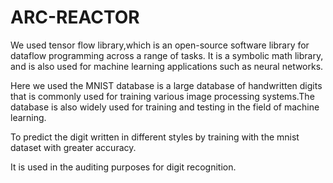 # ARC-REACTOR

We used tensor flow library,which is an open-source software library for dataflow programming across a range of tasks. 
It is a symbolic math library, and is also used for machine learning applications such as neural networks.

Here we used the MNIST database is a large database of handwritten digits that is commonly used for training various 
image processing systems.The database is also widely used for training and testing in the field of machine learning.

To predict the digit written in different styles by training with the mnist dataset with greater accuracy.

It is used in the auditing purposes for digit recognition.
